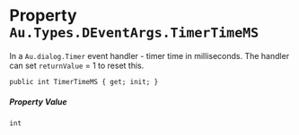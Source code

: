 # Property `Au.Types.DEventArgs.TimerTimeMS`

In a `Au.dialog.Timer` event handler - timer time in milliseconds. The handler can set `returnValue` = 1 to reset this.

```
public int TimerTimeMS { get; init; }
```

##### Property Value

`int`